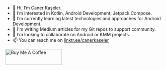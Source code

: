 - 👋 Hi, I’m Caner Kaşeler.
- 👀 I’m interested in Kotlin, Android Development, Jetpack Compose.
- 🌱 I’m currently learning latest technologies and approaches for Android Development.
- 📝 I'm writing Medium articles for my Git repos to support community.
- 🤝 I’m looking to collaborate on Android or KMM projects.
- 📫 You can reach me on [linktr.ee/canerkaseler](https://linktr.ee/canerkaseler)

<a href="https://www.buymeacoffee.com/canerkaseler" target="_blank"><img src="https://cdn.buymeacoffee.com/buttons/v2/default-yellow.png" alt="Buy Me A Coffee" style="height: 50px !important;width: 180px !important;" ></a>

<!---
canerkaseler/canerkaseler is a ✨ special ✨ repository because its `README.md` (this file) appears on your GitHub profile.
You can click the Preview link to take a look at your changes.
--->
